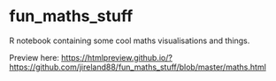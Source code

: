 # fun_maths_stuff

R notebook containing some cool maths visualisations and things.

Preview here: https://htmlpreview.github.io/?https://github.com/jireland88/fun_maths_stuff/blob/master/maths.html
